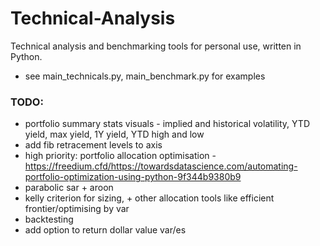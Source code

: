 # Technical-Analysis
Technical analysis and benchmarking tools for personal use, written in Python.

- see main_technicals.py, main_benchmark.py for examples






### TODO:
- portfolio summary stats visuals - implied and historical volatility, YTD yield, max yield, 1Y yield, YTD high and low
- add fib retracement levels to axis
- high priority: portfolio allocation optimisation - https://freedium.cfd/https://towardsdatascience.com/automating-portfolio-optimization-using-python-9f344b9380b9
- parabolic sar + aroon
- kelly criterion for sizing, + other allocation tools like efficient frontier/optimising by var
- backtesting 
- add option to return dollar value var/es